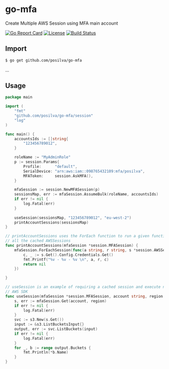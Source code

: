 # go-mfa
Create Multiple AWS Session using MFA main account

[![Go Report Card](https://goreportcard.com/badge/github.com/posilva/go-mfa)](https://goreportcard.com/report/github.com/posilva/go-mfa)  [![License](https://img.shields.io/badge/License-MIT-blue.svg)](https://github.com/posilva/go-mfa/blob/master/LICENSE) [![Build Status](https://travis-ci.org/posilva/go-mfa.svg?branch=master)](https://travis-ci.org/posilva/go-mfa)

## Import
```bash
$ go get github.com/posilva/go-mfa
```
...
## Usage
```go
package main

import (
	"fmt"
	"github.com/posilva/go-mfa/session"
	"log"
)

func main() {
	accountsIds := []string{
		"123456789012",
	}

	roleName := "MyAdminRole"
	p := session.Params{
		Profile:      "default",
		SerialDevice: "arn:aws:iam::098765432109:mfa/posilva",
		MFAToken:     session.AskMFA(),
	}

	mfaSession := session.NewMFASession(p)
	sessionsMap, err := mfaSession.AssumeBulk(roleName, accountsIds)
	if err != nil {
		log.Fatal(err)
    }
    
	useSession(sessionsMap, "123456789012", "eu-west-2")
	printAccountSessions(sessionsMap)
}

// printAccountSessions uses the ForEach function to run a given function in
// all the cached AWSSessions
func printAccountSessions(mfaSession *session.MFASession) {
	mfaSession.ForEachSession(func(a string, r string, s *session.AWSSession) error {
		c, _ := s.Get().Config.Credentials.Get()
		fmt.Printf("%v - %v - %v \n", a, r, c)
		return nil
	})

}

// useSession is an example of requiring a cached session and execute normal
// AWS SDK
func useSession(mfaSession *session.MFASession, account string, region string) {
	s, err := mfaSession.Get(account, region)
	if err != nil {
		log.Fatal(err)
	}
	svc := s3.New(s.Get())
	input := &s3.ListBucketsInput{}
	output, err := svc.ListBuckets(input)
	if err != nil {
		log.Fatal(err)
	}
	for _, b := range output.Buckets {
		fmt.Println(*b.Name)
	}
}

```